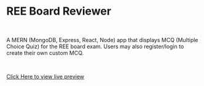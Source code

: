 # REE Board Reviewer

<br />

A MERN (MongoDB, Express, React, Node) app that displays MCQ (Multiple Choice Quiz) for the REE board exam. Users may also register/login to create their own custom MCQ.

<br />

[Click Here to view live preview](https://ree-board-reviewer.herokuapp.com/)
